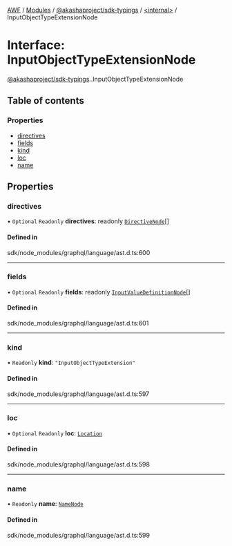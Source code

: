 [AWF](../README.md) / [Modules](../modules.md) / [@akashaproject/sdk-typings](../modules/akashaproject_sdk_typings.md) / [<internal\>](../modules/akashaproject_sdk_typings._internal_.md) / InputObjectTypeExtensionNode

# Interface: InputObjectTypeExtensionNode

[@akashaproject/sdk-typings](../modules/akashaproject_sdk_typings.md).[<internal>](../modules/akashaproject_sdk_typings._internal_.md).InputObjectTypeExtensionNode

## Table of contents

### Properties

- [directives](akashaproject_sdk_typings._internal_.InputObjectTypeExtensionNode.md#directives)
- [fields](akashaproject_sdk_typings._internal_.InputObjectTypeExtensionNode.md#fields)
- [kind](akashaproject_sdk_typings._internal_.InputObjectTypeExtensionNode.md#kind)
- [loc](akashaproject_sdk_typings._internal_.InputObjectTypeExtensionNode.md#loc)
- [name](akashaproject_sdk_typings._internal_.InputObjectTypeExtensionNode.md#name)

## Properties

### directives

• `Optional` `Readonly` **directives**: readonly [`DirectiveNode`](akashaproject_sdk_typings._internal_.DirectiveNode.md)[]

#### Defined in

sdk/node_modules/graphql/language/ast.d.ts:600

___

### fields

• `Optional` `Readonly` **fields**: readonly [`InputValueDefinitionNode`](akashaproject_sdk_typings._internal_.InputValueDefinitionNode.md)[]

#### Defined in

sdk/node_modules/graphql/language/ast.d.ts:601

___

### kind

• `Readonly` **kind**: ``"InputObjectTypeExtension"``

#### Defined in

sdk/node_modules/graphql/language/ast.d.ts:597

___

### loc

• `Optional` `Readonly` **loc**: [`Location`](../classes/akashaproject_sdk_typings._internal_.Location.md)

#### Defined in

sdk/node_modules/graphql/language/ast.d.ts:598

___

### name

• `Readonly` **name**: [`NameNode`](akashaproject_sdk_typings._internal_.NameNode.md)

#### Defined in

sdk/node_modules/graphql/language/ast.d.ts:599
